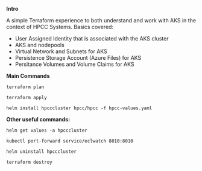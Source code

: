 **Intro**

A simple Terraform experience to both understand and work with AKS in the context of HPCC Systems. Basics covered:

- User Assigned Identity that is associated with the AKS cluster
- AKS and nodepools
- Virtual Network and Subnets for AKS
- Persistence Storage Account (Azure Files) for AKS 
- Persitance Volumes and Volume Claims for AKS

**Main Commands**

```console
terraform plan
```

```console
terraform apply
```

```console
helm install hpcccluster hpcc/hpcc -f hpcc-values.yaml 
```

**Other useful commands:**

```console
helm get values -a hpcccluster 
```

```console
kubectl port-forward service/eclwatch 8010:8010 
```

```console
helm uninstall hpcccluster
```

```console
terraform destroy
```